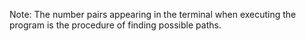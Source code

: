 Note:
    The number pairs appearing in the terminal when executing the program is the procedure of finding possible paths.